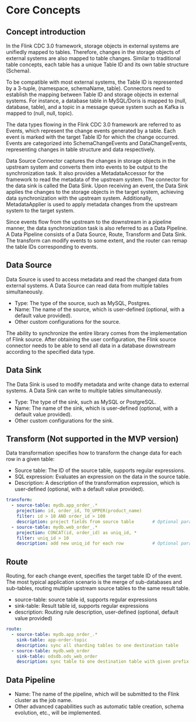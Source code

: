 # Core Concepts

## Concept introduction

In the Flink CDC 3.0 framework, storage objects in external systems are unifiedly mapped to tables. 
Therefore, changes in the storage objects of external systems are also mapped to table changes. 
Similar to traditional table concepts, each table has a unique Table ID and its own table structure (Schema).

To be compatible with most external systems, the Table ID is represented by a 3-tuple, (namespace, schemaName, table). 
Connectors need to establish the mapping between Table ID and storage objects in external systems. For instance, a database table in MySQL/Doris is mapped to (null, database, table), and a topic in a message queue system such as Kafka is mapped to (null, null, topic).

The data types flowing in the Flink CDC 3.0 framework are referred to as Events, which represent the change events generated by a table. 
Each event is marked with the target Table ID for which the change occurred. Events are categorized into SchemaChangeEvents and DataChangeEvents, representing changes in table structure and data respectively.

Data Source Connector captures the changes in storage objects in the upstream system and converts them into events to be output to the synchronization task. 
It also provides a MetadataAccessor for the framework to read the metadata of the upstream system. The connector for the data sink is called the Data Sink. 
Upon receiving an event, the Data Sink applies the changes to the storage objects in the target system, achieving data synchronization with the upstream system. 
Additionally, MetadataApplier is used to apply metadata changes from the upstream system to the target system.

Since events flow from the upstream to the downstream in a pipeline manner, the data synchronization task is also referred to as a Data Pipeline. 
A Data Pipeline consists of a Data Source, Route, Transform and Data Sink. The transform can modify events to some extent, and the router can remap the table IDs corresponding to events.

## Data Source

Data Source is used to access metadata and read the changed data from external systems. A Data Source can read data from multiple tables simultaneously.

- Type: The type of the source, such as MySQL, Postgres.
- Name: The name of the source, which is user-defined (optional, with a default value provided).
- Other custom configurations for the source.

The ability to synchronize the entire library comes from the implementation of Flink source. After obtaining the user configuration, the Flink source connector needs to be able to send all data in a database downstream according to the specified data type.

## Data Sink

The Data Sink is used to modify metadata and write change data to external systems. A Data Sink can write to multiple tables simultaneously.

- Type: The type of the sink, such as MySQL or PostgreSQL.
- Name: The name of the sink, which is user-defined (optional, with a default value provided).
- Other custom configurations for the sink.

## Transform (Not supported in the MVP version)

Data transformation specifies how to transform the change data for each row in a given table:

- Source table: The ID of the source table, supports regular expressions.
- SQL expression: Evaluates an expression on the data in the source table.
- Description: A description of the transformation expression, which is user-defined (optional, with a default value provided).

```yml
transform:
  - source-table: mydb.app_order_.*
    projection: id, order_id, TO_UPPER(product_name)
    filter: id > 10 AND order_id > 100
    description: project fields from source table    	# Optional parameter for description purpose
  - source-table: mydb.web_order_.*
    projection: CONCAT(id, order_id) as uniq_id, *
    filter: uniq_id > 10
    description: add new uniq_id for each row        	# Optional parameter for description purpose
```

## Route

Routing, for each change event, specifies the target table ID of the event. The most typical application scenario is the merge of sub-databases and sub-tables, routing multiple upstream source tables to the same result table.

- source-table: source table id, supports regular expressions
- sink-table: Result table id, supports regular expressions
- description: Routing rule description, user-defined (optional, default value provided)

```yml
route:
  - source-table: mydb.app_order_.*
    sink-table: app-order-topic
    description: sync all sharding tables to one destination table
  - source-table: mydb.web_order
    sink-table: odsdb.ods_web_order
    description: sync table to one destination table with given prefix ods_
```

## Data Pipeline

- Name: The name of the pipeline, which will be submitted to the Flink cluster as the job name.
- Other advanced capabilities such as automatic table creation, schema evolution, etc., will be implemented.
